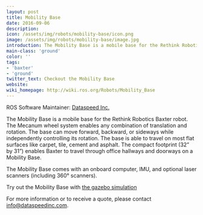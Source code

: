 ```yaml
---
layout: post
title: Mobility Base
date: 2016-09-06
description:
icon: /assets/img/robots/mobility-base/icon.png
image: /assets/img/robots/mobility-base/image.jpg
introduction: The Mobility Base is a mobile base for the Rethink Robotics Baxter robot.
main-class: 'ground'
color: ''
tags:
- 'baxter'
- 'ground'
twitter_text: Checkout the Mobility Base
website: 
wiki_homepage: http://wiki.ros.org/Robots/Mobility_Base
---
```


ROS Software Maintainer: [Dataspeed Inc.](http://dataspeedinc.com/)

The Mobility Base is a mobile base for the Rethink Robotics Baxter robot. The Mecanum wheel system enables any combination of translation and rotation. The base can move forward, backward, or sideways while independently controlling its rotation. The base is able to travel on most flat surfaces like carpet, tile, cement and asphalt. The compact footprint (32” by 31”) enables Baxter to travel through office hallways and doorways on a Mobility Base.

The Mobility Base comes with an onboard computer, IMU, and optional laser scanners (including 360° scanners).

Try out the Mobility Base with [the gazebo simulation](https://bitbucket.org/DataspeedInc/mobility_base_simulator/)

For more information or to receive a quote, please contact [info@dataspeedinc.com](mailto:info@dataspeedinc.com).
